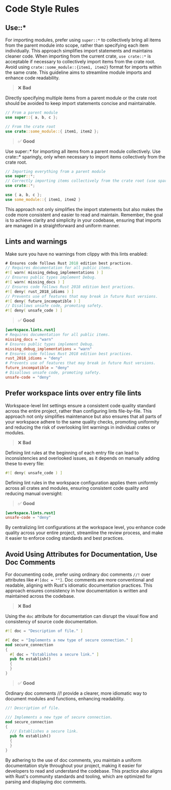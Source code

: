 # Code Style Rules


## Use::*

For importing modules, prefer using `super::*` to collectively bring all items from the parent module into scope, rather than specifying each item individually. This approach simplifies import statements and maintains cleaner code. When importing from the current crate, `use crate::*` is acceptable if necessary to collectively import items from the crate root. Avoid using `crate::some_module::{item1, item2}` format for imports within the same crate. This guideline aims to streamline module imports and enhance code readability.

> ❌ **Bad**

Directly specifying multiple items from a parent module or the crate root should be avoided to keep import statements concise and maintainable.

```rust
// From a parent module
use super::{ a, b, c };

// From the crate root
use crate::some_module::{ item1, item2 };
```

> ✅ **Good**

Use super::* for importing all items from a parent module collectively. Use crate::* sparingly, only when necessary to import items collectively from the crate root.

```rust
// Importing everything from a parent module
use super::*;
// Correctly importing items collectively from the crate root (use sparingly)
use crate::*;

use { a, b, c };
use some_module::{ item1, item2 }
```

This approach not only simplifies the import statements but also makes the code more consistent and easier to read and maintain. Remember, the goal is to achieve clarity and simplicity in your codebase, ensuring that imports are managed in a straightforward and uniform manner.

## Lints and warnings

Make sure you have no warnings from clippy with this lints enabled:

```rust
# Ensures code follows Rust 2018 edition best practices.
// Requires documentation for all public items.
#![ warn( missing_debug_implementations ) ]
// Ensures public types implement Debug.
#![ warn( missing_docs ) ]
// Ensures code follows Rust 2018 edition best practices.
#![ deny( rust_2018_idioms ) ]
// Prevents use of features that may break in future Rust versions.
#![ deny( future_incompatible ) ]
// Disallows unsafe code, promoting safety.
#![ deny( unsafe_code ) ]
```

> ✅ **Good**

```toml
[workspace.lints.rust]
# Requires documentation for all public items.
missing_docs = "warn"
# Ensures public types implement Debug.
missing_debug_implementations = "warn"
# Ensures code follows Rust 2018 edition best practices.
rust_2018_idioms = "deny"
# Prevents use of features that may break in future Rust versions.
future_incompatible = "deny"
# Disallows unsafe code, promoting safety.
unsafe-code = "deny"
```

## Prefer workspace lints over entry file lints

Workspace-level lint settings ensure a consistent code quality standard across the entire project, rather than configuring lints file-by-file. This approach not only simplifies maintenance but also ensures that all parts of your workspace adhere to the same quality checks, promoting uniformity and reducing the risk of overlooking lint warnings in individual crates or modules.

> ❌ **Bad**

Defining lint rules at the beginning of each entry file can lead to inconsistencies and overlooked issues, as it depends on manually adding these to every file:

```rust
#![ deny( unsafe_code ) ]
```

Defining lint rules in the workspace configuration applies them uniformly across all crates and modules, ensuring consistent code quality and reducing manual oversight:

> ✅ **Good**

```toml
[workspace.lints.rust]
unsafe-code = "deny"
```

By centralizing lint configurations at the workspace level, you enhance code quality across your entire project, streamline the review process, and make it easier to enforce coding standards and best practices.

## Avoid Using Attributes for Documentation, Use Doc Comments

For documenting code, prefer using ordinary doc comments `//!` over attributes like `#![doc = ""]`. Doc comments are more conventional and readable, aligning with Rust's idiomatic documentation practices. This approach ensures consistency in how documentation is written and maintained across the codebase.

> ❌ **Bad**

Using the `doc` attribute for documentation can disrupt the visual flow and consistency of source code documentation.

```rust
#![ doc = "Description of file." ]

#[ doc = "Implements a new type of secure connection." ]
mod secure_connection
{
  #[ doc = "Establishes a secure link." ]
  pub fn establish()
  {
  }
}
```

> ✅ **Good**

Ordinary doc comments //! provide a clearer, more idiomatic way to document modules and functions, enhancing readability.

```rust
//! Description of file.

/// Implements a new type of secure connection.
mod secure_connection
{
  /// Establishes a secure link.
  pub fn establish()
  {
  }
}
```

By adhering to the use of doc comments, you maintain a uniform documentation style throughout your project, making it easier for developers to read and understand the codebase. This practice also aligns with Rust's community standards and tooling, which are optimized for parsing and displaying doc comments.